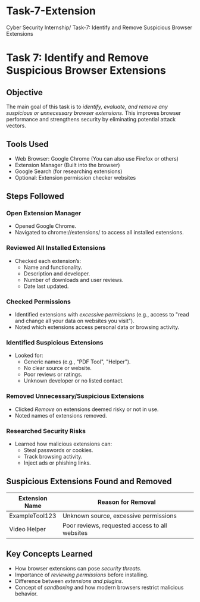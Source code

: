 # Task-7-Extension
Cyber Security Internship/ Task-7: Identify and Remove Suspicious Browser Extensions

# Task 7: Identify and Remove Suspicious Browser Extensions

## Objective
The main goal of this task is to *identify, evaluate, and remove any suspicious or unnecessary browser extensions*. This improves browser performance and strengthens security by eliminating potential attack vectors.

## Tools Used
- Web Browser: Google Chrome (You can also use Firefox or others)
- Extension Manager (Built into the browser)
- Google Search (for researching extensions)
- Optional: Extension permission checker websites


## Steps Followed

### Open Extension Manager
- Opened Google Chrome.
- Navigated to chrome://extensions/ to access all installed extensions.

### Reviewed All Installed Extensions
- Checked each extension’s:
  - Name and functionality.
  - Description and developer.
  - Number of downloads and user reviews.
  - Date last updated.

### Checked Permissions
- Identified extensions with *excessive permissions* (e.g., access to "read and change all your data on websites you visit").
- Noted which extensions access personal data or browsing activity.

### Identified Suspicious Extensions
- Looked for:
  - Generic names (e.g., "PDF Tool", "Helper").
  - No clear source or website.
  - Poor reviews or ratings.
  - Unknown developer or no listed contact.

### Removed Unnecessary/Suspicious Extensions
- Clicked *Remove* on extensions deemed risky or not in use.
- Noted names of extensions removed.

### Researched Security Risks
- Learned how malicious extensions can:
  - Steal passwords or cookies.
  - Track browsing activity.
  - Inject ads or phishing links.


## Suspicious Extensions Found and Removed

| Extension Name | Reason for Removal |
|----------------|--------------------|
| ExampleTool123 | Unknown source, excessive permissions |
| Video Helper   | Poor reviews, requested access to all websites |


## Key Concepts Learned

- How browser extensions can pose *security threats*.
- Importance of *reviewing permissions* before installing.
- Difference between *extensions and plugins*.
- Concept of *sandboxing* and how modern browsers restrict malicious behavior.


  
